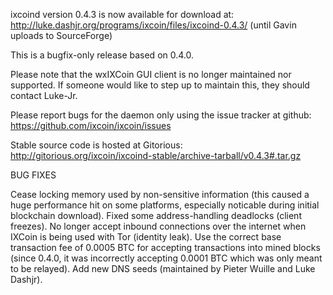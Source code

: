 ixcoind version 0.4.3 is now available for download at:
http://luke.dashjr.org/programs/ixcoin/files/ixcoind-0.4.3/ (until Gavin uploads to SourceForge)

This is a bugfix-only release based on 0.4.0.

Please note that the wxIXCoin GUI client is no longer maintained nor supported. If someone would like to step up to maintain this, they should contact Luke-Jr.

Please report bugs for the daemon only using the issue tracker at github:
https://github.com/ixcoin/ixcoin/issues

Stable source code is hosted at Gitorious:
http://gitorious.org/ixcoin/ixcoind-stable/archive-tarball/v0.4.3#.tar.gz

BUG FIXES

Cease locking memory used by non-sensitive information (this caused a huge performance hit on some platforms, especially noticable during initial blockchain download).
Fixed some address-handling deadlocks (client freezes).
No longer accept inbound connections over the internet when IXCoin is being used with Tor (identity leak).
Use the correct base transaction fee of 0.0005 BTC for accepting transactions into mined blocks (since 0.4.0, it was incorrectly accepting 0.0001 BTC which was only meant to be relayed).
Add new DNS seeds (maintained by Pieter Wuille and Luke Dashjr).

